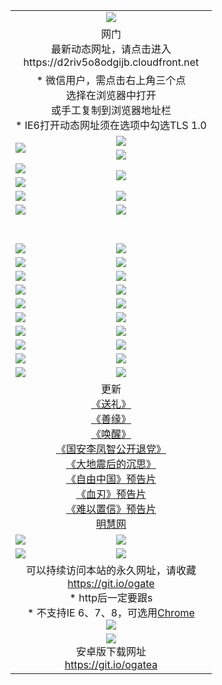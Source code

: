 ﻿<table>
  <tr></tr>
  <tr><td colspan=2 align=center><img src="https://cloud.githubusercontent.com/assets/11880933/13434984/f430fae2-e012-11e5-814f-c2df1e82b247.jpg" /></td></tr>
  <tr><td colspan=2 align=center>网门<br>最新动态网址，请点击进入
<br>https://d2riv5o8odgijb.cloudfront.net
    </td>
  </tr>
  <tr>
    <td colspan=2 align=center>* 微信用户，需点击右上角三个点<br>选择在浏览器中打开<br>或手工复制到浏览器地址栏
    <br>* IE6打开动态网址须在选项中勾选TLS 1.0</td>
  </tr>
  <tr>
    <td rowspan=2><a href="https://d2riv5o8odgijb.cloudfront.net/ogUP.aspx?name=11DKC.mp4&list=11DKC" target="_blank"><img src="https://d2riv5o8odgijb.cloudfront.net/Up/11DKC1.jpg" /></a></td> 
    <td><div><a href="https://d2riv5o8odgijb.cloudfront.net/ogUP.aspx?name=LRWS.mp4&list=LRWS" target="_blank"><img src="https://d2riv5o8odgijb.cloudfront.net/Up/LRWS.jpg" /></a></td>
   </tr>
  <tr>
    <td><a href="https://d2riv5o8odgijb.cloudfront.net/ogNiceVedio.aspx" target="_blank"><img src="https://d2riv5o8odgijb.cloudfront.net/Up/11TGKDY.jpg" /></a></td>
  </tr>
  <tr>
    <td><a href="https://d2riv5o8odgijb.cloudfront.net/ogUP.aspx?name=JQR.mp4&count=2" target="_blank"><img src="https://d2riv5o8odgijb.cloudfront.net/Up/JQR.jpg" /></a></td>   
    <td rowspan=2><a href="https://d2riv5o8odgijb.cloudfront.net/ogUP.aspx?name=JP.mp4&count=9" target="_blank"><img src="https://d2riv5o8odgijb.cloudfront.net/Up/JP.jpg" /></td>
  </tr>
  <tr>
    <td><a href="https://d2riv5o8odgijb.cloudfront.net/ogUP.aspx?name=WH.mp4" target="_blank"><img src="https://d2riv5o8odgijb.cloudfront.net/Up/WH.jpg" /></a></td>
  </tr>
  <tr>
    <td><a href="https://d2riv5o8odgijb.cloudfront.net/ogUP.aspx?name=SSZJ.mp4&list=SSZJ" target="_blank"><img src="https://d2riv5o8odgijb.cloudfront.net/Up/SSZJ.jpg" /></a></td>
    <td><a href="https://d2riv5o8odgijb.cloudfront.net/ogUP.aspx?name=1XQK.mp4&count=13" target="_blank"><img src="https://d2riv5o8odgijb.cloudfront.net/Up/1XQK.jpg" /></a</td>
  </tr>
  <tr>
    <td><a href="https://d2riv5o8odgijb.cloudfront.net/ogUP.aspx?name=ZY.mp4&count=2015|16" target="_blank"><img src="https://d2riv5o8odgijb.cloudfront.net/Up/ZY.jpg" /></a</td>
    <td><a href="https://d2riv5o8odgijb.cloudfront.net/ogUP.aspx?name=XTFY.mp4&count=B|2,A|24" target="_blank"><img src="https://d2riv5o8odgijb.cloudfront.net/Up/XTFY.jpg" /></a></td>
  </tr>
  <tr height="40">
  </tr>
  <tr>
    <td><a href="https://d2riv5o8odgijb.cloudfront.net/ogUP.aspx?name=4SQQ.mp4&list=4SQQ" target="_blank"><img src="https://d2riv5o8odgijb.cloudfront.net/Up/4SQQ0.jpg"/></a></td>
    <td><a href="https://d2riv5o8odgijb.cloudfront.net/ogUP.aspx?name=4SHQ.mp4&list=4SHQ" target="_blank"><img src="https://d2riv5o8odgijb.cloudfront.net/Up/4SHQ0.jpg"/></a></td>
  </tr>
  <tr>
    <td><a href="https://d2riv5o8odgijb.cloudfront.net/ogUP.aspx?name=4SZG.mp4&list=4SZG" target="_blank"><img src="https://d2riv5o8odgijb.cloudfront.net/Up/4SZG0.jpg"/></a></td>
    <td><a href="https://d2riv5o8odgijb.cloudfront.net/ogUP.aspx?name=4SDJ.mp4&list=4SDJ" target="_blank"><img src="https://d2riv5o8odgijb.cloudfront.net/Up/4SDJ0.jpg"/></a></td>
  </tr>
  <tr>
    <td><a href="https://d2riv5o8odgijb.cloudfront.net/ogUP.aspx?name=4SGX.mp4&list=4SGX" target="_blank"><img src="https://d2riv5o8odgijb.cloudfront.net/Up/4SGX0.jpg"/></a></td>
    <td><a href="https://d2riv5o8odgijb.cloudfront.net/ogUP.aspx?name=4SHD.mp4&list=4SHD" target="_blank"><img src="https://d2riv5o8odgijb.cloudfront.net/Up/4SHD0.jpg"/></a></td>
  </tr>
  <tr>
    <td><a href="https://d2riv5o8odgijb.cloudfront.net/ogUP.aspx?name=4CTX.mp4&list=4CTX" target="_blank"><img src="https://d2riv5o8odgijb.cloudfront.net/Up/4CTX0.jpg"/></a></td>
    <td><a href="https://d2riv5o8odgijb.cloudfront.net/ogUP.aspx?name=4CWZ.mp4&list=4CWZ" target="_blank"><img src="https://d2riv5o8odgijb.cloudfront.net/Up/4CWZ0.jpg"/></a></td>
  </tr>
  <tr>
    <td><a href="https://d2riv5o8odgijb.cloudfront.net/onUP.aspx?name=https://d1lqqjldbsh7xo.cloudfront.net/" target="_blank"><img src="https://d2riv5o8odgijb.cloudfront.net/Up/0DTW.jpg"/></a></td>
    <td><a href="https://d2riv5o8odgijb.cloudfront.net/onUP.aspx?name=https://d240ns8up8earz.cloudfront.net/acenter/" target="_blank"><img src="https://d2riv5o8odgijb.cloudfront.net/Up/0TDW.jpg" /></a></td>
  </tr>
  <tr>
    <td><a href="https://d2riv5o8odgijb.cloudfront.net/onUP.aspx?name=https://d4508d6vomz2p.cloudfront.net/gb/nsc413.htm" target="_blank"><img src="https://d2riv5o8odgijb.cloudfront.net/Up/0DJY.jpg" /></a></td>
    <td><a href="https://d2riv5o8odgijb.cloudfront.net/onUP.aspx?name=https://dilo7bqpjb57y.cloudfront.net/xtr/gb/prog204.html" target="_blank"><img src="https://d2riv5o8odgijb.cloudfront.net/Up/0XTR.jpg" /></a></td>
  </tr>
  <tr>
    <td><a href="https://d2riv5o8odgijb.cloudfront.net/onUP.aspx?name=https://d3aj00iefsmfgc.cloudfront.net/" target="_blank"><img src="https://d2riv5o8odgijb.cloudfront.net/Up/0MHW.jpg" /></a></td>
    <td><a href="https://d2riv5o8odgijb.cloudfront.net/onUP.aspx?name=https://d20wz7qt14x5d2.cloudfront.net/" target="_blank"><img src="https://d2riv5o8odgijb.cloudfront.net/Up/0ZJW.jpg" /></a></td>
  </tr>
  <tr>
    <td><a href="https://d2riv5o8odgijb.cloudfront.net/ogUP.aspx?name=0FG.zip" target="_blank"><img src="https://d2riv5o8odgijb.cloudfront.net/Up/0FG.jpg" /></a></td>
    <td><a href="https://d2riv5o8odgijb.cloudfront.net/ogUP.aspx?name=0FGA.apk" target="_blank"><img src="https://d2riv5o8odgijb.cloudfront.net/Up/0FGA.jpg" /></a></td>
  </tr>
  <tr>
    <td><a href="https://d2riv5o8odgijb.cloudfront.net/ogUP.aspx?name=0U.zip" target="_blank"><img src="https://d2riv5o8odgijb.cloudfront.net/Up/0U.jpg" /></a></td>
    <td><a href="https://d2riv5o8odgijb.cloudfront.net/ogUP.aspx?name=0UA.apk" target="_blank"><img src="https://d2riv5o8odgijb.cloudfront.net/Up/0UA.jpg" /></a></td>
  </tr>
  <tr>
    <td><a href="https://d2riv5o8odgijb.cloudfront.net/ogUP.aspx?name=0iPPOTV.zip" target="_blank"><img src="https://d2riv5o8odgijb.cloudfront.net/Up/0iPPOTV.jpg" /></a></td>
    <td><a href="https://d2riv5o8odgijb.cloudfront.net/ogUP.aspx?name=0iNTD.apk" target="_blank"><img src="https://d2riv5o8odgijb.cloudfront.net/Up/0iNTD.jpg" /></a></td>
  </tr>
  <tr>
    <td colspan=2 align=center>更新<br>
      <a href="https://d2riv5o8odgijb.cloudfront.net/ogUP.aspx?name=4ESL.mp4" target="_blank">《送礼》</a><br>
      <a href="https://d2riv5o8odgijb.cloudfront.net/ogUP.aspx?name=4ESY.mp4" target="_blank">《善缘》</a><br>
      <a href="https://d2riv5o8odgijb.cloudfront.net/ogUP.aspx?name=4EHX.mp4" target="_blank">《唤醒》</a><br>
      <a href="https://d2riv5o8odgijb.cloudfront.net/ogUP.aspx?name=4LFZ.mp4" target="_blank">《国安李凤智公开退党》</a><br>
      <a href="https://d2riv5o8odgijb.cloudfront.net/ogUP.aspx?name=4DDZHDCS.mp4" target="_blank">《大地震后的沉思》</a><br>
      <a href="https://d2riv5o8odgijb.cloudfront.net/ogUP.aspx?name=11ZYZG0.mp4" target="_blank">《自由中国》预告片</a><br>
      <a href="https://d2riv5o8odgijb.cloudfront.net/ogUP.aspx?name=11XR.mp4" target="_blank">《血刃》预告片</a><br>
      <a href="https://d2riv5o8odgijb.cloudfront.net/ogUP.aspx?name=11NYZX.mp4&count=2" target="_blank">《难以置信》预告片</a><br>
      <a href="https://d2riv5o8odgijb.cloudfront.net/onUP.aspx?name=https://www.minghui.org/" target="_blank">明慧网</a></td>
    </td>
  </tr>
  <tr>
    <td><a href="https://d2riv5o8odgijb.cloudfront.net/ogNice.aspx" target="_blank"><img src="https://d2riv5o8odgijb.cloudfront.net/Up/0WCYY.jpg" /></a></td>
    <td><a href="https://d2riv5o8odgijb.cloudfront.net/onCO.aspx?ob=600事物&op=增删改&args=WH1~%23类型6新闻%7c%23类型6评论&mode=" target="_blank"><img src="https://d2riv5o8odgijb.cloudfront.net/Up/0WZTT.jpg" /></a></td> 
  </tr>
  <tr>
    <td><a href="https://d2riv5o8odgijb.cloudfront.net/ogDY.aspx" target="_blank"><img src="https://d2riv5o8odgijb.cloudfront.net/Up/0FK.jpg" /></a></td>
    <td><a href="https://d2riv5o8odgijb.cloudfront.net/ogST.aspx" target="_blank"><img src="https://d2riv5o8odgijb.cloudfront.net/Up/0ST.jpg" /></a></td> 
  </tr>
  <tr>
    <td colspan=2 align=center>可以持续访问本站的永久网址，请收藏<br/><a href="https://git.io/ogate" target="_blank">https://git.io/ogate</a><br/>* http后一定要跟s<br/>* 不支持IE 6、7、8，可选用<a href="https://d2riv5o8odgijb.cloudfront.net/ogUP.aspx?name=0ChromePortable.zip">Chrome</a><br/><a href="https://d2riv5o8odgijb.cloudfront.net/Up/0WMGDL2.png" target="_blank"><img src="https://d2riv5o8odgijb.cloudfront.net/Up/0WMGD2.png"/></a></td>
  </tr>
  <tr>
    <td colspan=2 align=center><a href="https://d2riv5o8odgijb.cloudfront.net/ogUP.aspx?name=0oGate.apk" target="_blank"><img src="https://cloud.githubusercontent.com/assets/11880933/13720399/75e143ee-e842-11e5-9f0a-1421f423c80f.jpg" /></a><br>安卓版下载网址<br><a href="https://git.io/ogatea">https://git.io/ogatea</a></td>
  </tr>
  <!--tr>
    <td colspan=2 align=center>可能失效的动态网址
    </td>
  </tr-->
</table>
